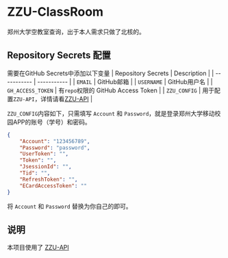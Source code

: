 # ZZU-ClassRoom
郑州大学空教室查询，出于本人需求只做了北核的。

## Repository Secrets 配置
需要在GitHub Secrets中添加以下变量
|   Repository Secrets   | Description |
| ----------- | ----------- |
| `EMAIL` | GitHub邮箱 |
| `USERNAME` | GitHub用户名 |
| `GH_ACCESS_TOKEN` | 有`repo`权限的 GitHub Access Token |
| `ZZU_CONFIG` | 用于配置`ZZU-API`，详情请看[ZZU-API](https://github.com/TorCroft/ZZU-API) |

`ZZU_CONFIG`内容如下，只需填写 `Account` 和 `Password`，就是登录郑州大学移动校园APP的账号（学号）和密码。
``` Json
{
    "Account": "123456789",
    "Password": "password",
    "UserToken": "",
    "Token": "",
    "JsessionId": "",
    "Tid": "",
    "RefreshToken": "",
    "ECardAccessToken": ""
}
```
将 `Account` 和 `Password` 替换为你自己的即可。

## 说明
本项目使用了 [ZZU-API](https://github.com/TorCroft/ZZU-API)
